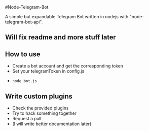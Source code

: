 #Node-Telegram-Bot

A simple but expandable Telegram Bot written in nodejs with "node-telegram-bot-api".


## Will fix readme and more stuff later

## How to use

* Create a bot account and get the corresponding token
* Set your telegramToken in config.js
*     node bot.js 

## Write custom plugins

* Check the provided plugins
* Try to hack something together
* Request a pull
* (I will write better documentation later)


